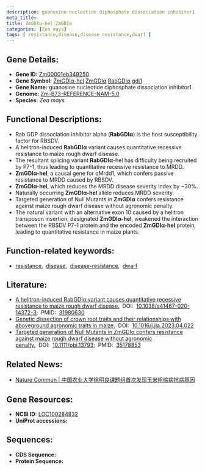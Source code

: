```yaml
---
description: guanosine nucleotide diphosphate dissociation inhibitor1 ; Zm00001eb349250 ; Zea mays
meta_title:
title: ZmGDIα-hel;ZmGDIα
categories: [Zea mays]
tags: [ resistance,disease,disease resistance,dwarf ]
---
```


## Gene Details:
- **Gene ID:**	[Zm00001eb349250](https://www.maizegdb.org/gene_center/gene/Zm00001eb349250)
- **Gene Symbol:** <u>ZmGDIα-hel</u>&nbsp;<u>ZmGDIα</u>&nbsp;<u>RabGDIα</u>&nbsp;<u>gdi1</u>
- **Gene Name:** guanosine nucleotide diphosphate dissociation inhibitor1
- **Genome:** [Zm-B73-REFERENCE-NAM-5.0](https://www.maizegdb.org/genome/assembly/Zm-B73-REFERENCE-NAM-5.0)
- **Species:** *Zea mays*

## Functional Descriptions:
   - Rab GDP dissociation inhibitor alpha (**RabGDIα**) is the host susceptibility factor for RBSDV.
   - A helitron-induced **RabGDIα** variant causes quantitative recessive resistance to maize rough dwarf disease.
   - The resultant splicing variant **RabGDIα**-hel has difficulty being recruited by P7-1, thus leading to quantitative recessive resistance to MRDD.
   - **ZmGDIα-hel**, a causal gene for qMrdd1, which confers passive resistance to MRDD caused by RBSDV.
   - **ZmGDIα-hel**, which reduces the MRDD disease severity index by ~30%.
   - Naturally occurring **ZmGDIα-hel** allele reduces MRDD severity.
   - Targeted generation of Null Mutants in **ZmGDIα** confers resistance against maize rough dwarf disease without agronomic penalty.
   - The natural variant with an alternative exon 10 caused by a helitron transposon insertion, designated **ZmGDIα-hel**, weakened the interaction between the RBSDV P7-1 protein and the encoded **ZmGDIα-hel** protein, leading to quantitative resistance in maize plants.

## Function-related keywords:
- [resistance](/tags/resistance/),&nbsp;&nbsp;[disease](/tags/disease/),&nbsp;&nbsp;[disease-resistance](/tags/disease-resistance/),&nbsp;&nbsp;[dwarf](/tags/dwarf/)

## Literature:
   - [A helitron-induced RabGDIα variant causes quantitative recessive resistance to maize rough dwarf disease.](https://www.nature.com/articles/s41467-020-14372-3)&nbsp;&nbsp;DOI:&nbsp;&nbsp;[10.1038/s41467-020-14372-3](https://www.nature.com/articles/s41467-020-14372-3);&nbsp;&nbsp;PMID:&nbsp;&nbsp;[31980630](https://pubmed.ncbi.nlm.nih.gov/31980630/)
   - [Genetic dissection of crown root traits and their relationships with aboveground agronomic traits in maize.](https://www.sciencedirect.com/science/article/pii/S2095311923000928?via%3Dihub)&nbsp;&nbsp;DOI:&nbsp;&nbsp;[10.1016/j.jia.2023.04.022](https://www.sciencedirect.com/science/article/pii/S2095311923000928?via%3Dihub)
   - [Targeted generation of Null Mutants in ZmGDIα confers resistance against maize rough dwarf disease without agronomic penalty.](https://doi.org/10.1111/pbi.13793)&nbsp;&nbsp;DOI:&nbsp;&nbsp;[10.1111/pbi.13793](https://doi.org/10.1111/pbi.13793);&nbsp;&nbsp;PMID:&nbsp;&nbsp;[35178853 ](https://pubmed.ncbi.nlm.nih.gov/35178853/)

## Related News:
   - [Nature Commun | 中国农业大学徐明良课题组首次发现玉米粗缩病抗病基因](https://mp.weixin.qq.com/s?__biz=MzU3ODY3MDM0NA==&mid=2247493756&idx=1&sn=0252a3c99b0e25b0921c59b6a3e9c4c3&chksm=fd73721bca04fb0df3de887a7dd27ac5433898e32b56af1d4bde15621ad236624f7cba847495&scene=27#wechat_redirect)

## Gene Resources:
- **NCBI ID:** [LOC100284832](https://www.ncbi.nlm.nih.gov/gene/?term=LOC100284832)
- **UniProt accessions:** [](https://www.uniprot.org/uniprotkb//entry)



## Sequences:
- **CDS Sequence:**
- **Protein Sequence:**
